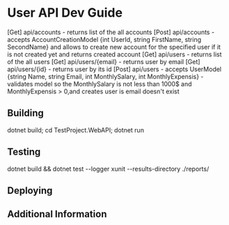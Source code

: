 # User API Dev Guide
[Get]	api/accounts - returns list of the all accounts
[Post]	api/accounts - accepts AccountCreationModel {int UserId,
													  string FirstName, 
													  string SecondName} 
						and allows to create new account for the 
						specified user if it is not created yet and returns created account
[Get]	api/users - returns list of the all users
[Get]	api/users/{email} - returns user by email
[Get]	api/users/{id} - returns user by its id
[Post]	api/users - accepts UserModel	{string Name,
										 string Email,
										 int MonthlySalary,
										 int MonthlyExpensis}  - validates model so the MonthlySalary is not less than 1000$
																and MonthlyExpensis > 0,and creates user is email doesn't exist
## Building
dotnet build;
cd TestProject.WebAPI;
dotnet run
## Testing
dotnet build && dotnet test --logger xunit --results-directory ./reports/
## Deploying

## Additional Information